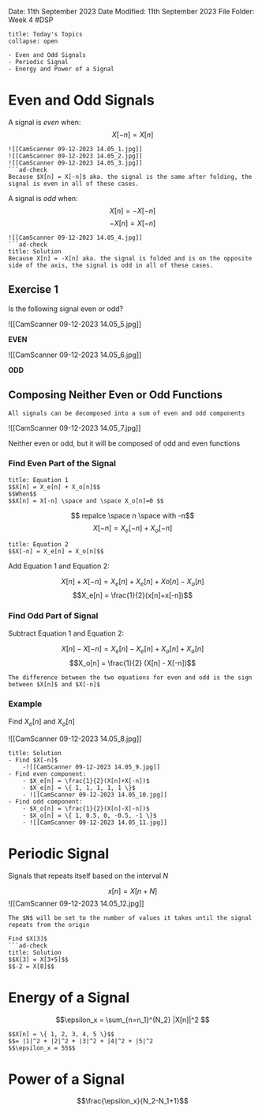 Date: 11th September 2023
Date Modified: 11th September 2023
File Folder: Week 4
#DSP

```ad-abstract
title: Today's Topics
collapse: open

- Even and Odd Signals
- Periodic Signal
- Energy and Power of a Signal

```

# Even and Odd Signals

A signal is *even* when:
$$X[-n] = X[n]$$

```ad-example
![[CamScanner 09-12-2023 14.05_1.jpg]]
![[CamScanner 09-12-2023 14.05_2.jpg]]
![[CamScanner 09-12-2023 14.05_3.jpg]]
```ad-check
Because $X[n] = X[-n]$ aka. the signal is the same after folding, the signal is even in all of these cases.
```

A signal is *odd* when:
$$X[n] = -X[-n]$$
$$-X[n] = X[-n]$$

```ad-example
![[CamScanner 09-12-2023 14.05_4.jpg]]
```ad-check
title: Solution
Because X[n] = -X[n] aka. the signal is folded and is on the opposite side of the axis, the signal is odd in all of these cases.
```

## Exercise 1

Is the following signal even or odd?

![[CamScanner 09-12-2023 14.05_5.jpg]]

**EVEN**

![[CamScanner 09-12-2023 14.05_6.jpg]]

**ODD**

## Composing Neither Even or Odd Functions

```ad-important
All signals can be decomposed into a sum of even and odd components
```

![[CamScanner 09-12-2023 14.05_7.jpg]]

Neither even or odd, but it will be composed of odd and even functions

### Find Even Part of the Signal

```ad-note
title: Equation 1
$$X[n] = X_e[n] + X_o[n]$$ 
$$When$$
$$X[n] = X[-n] \space and \space X_o[n]=0 $$
```

$$ repalce \space n \space with -n$$
$$X[-n] = X_e[-n] + X_o[-n]$$
```ad-note
title: Equation 2
$$X[-n] = X_e[n] = X_o[n]$$
```

Add Equation 1 and Equation 2:

$$X[n] + X[-n] = X_e[n] + X_e[n] + Xo[n]-X_o[n]$$
$$X_e[n] = \frac{1}{2}(x[n]+x[-n])$$

### Find Odd Part of Signal

Subtract Equation 1 and Equation 2:

$$X[n] - X[-n] = X_e[n] - X_e[n] + X_o[n] + X_o[n]$$
$$X_o[n] = \frac{1}{2} (X[n] - X[-n])$$

```ad-note
The difference between the two equations for even and odd is the sign between $X[n]$ and $X[-n]$
```

### Example 

Find $X_e[n]$ and $X_o[n]$

![[CamScanner 09-12-2023 14.05_8.jpg]]

```ad-check
title: Solution
- Find $X[-n]$
	-![[CamScanner 09-12-2023 14.05_9.jpg]]
- Find even component:
	- $X_e[n] = \frac{1}{2}(X[n]+X[-n])$
	- $X_e[n] = \{ 1, 1, 1, 1, 1 \}$
	- ![[CamScanner 09-12-2023 14.05_10.jpg]]
- Find odd component:
	- $X_o[n] = \frac{1}{2}(X[n]-X[-n])$
	- $X_o[n] = \{ 1, 0.5, 0, -0.5, -1 \}$
	- ![[CamScanner 09-12-2023 14.05_11.jpg]]
```

# Periodic Signal

Signals that repeats itself based on the interval $N$

$$x[n] = X[n + N]$$
![[CamScanner 09-12-2023 14.05_12.jpg]]

```ad-note
The $N$ will be set to the number of values it takes until the signal repeats from the origin
```

```ad-example
Find $X[3]$
```ad-check
title: Solution
$$X[3] = X[3+5]$$
$$-2 = X[8]$$
```

# Energy of a Signal

$$\epsilon_x = \sum_{n=n_1}^{N_2} |X[n]|^2 $$

```ad-example
$$X[n] = \{ 1, 2, 3, 4, 5 \}$$
$$= |1|^2 + |2|^2 + |3|^2 + |4|^2 + |5|^2
$$\epsilon_x = 55$$
```


# Power of a Signal

$$\frac{\epsilon_x}{N_2-N_1+1}$$
